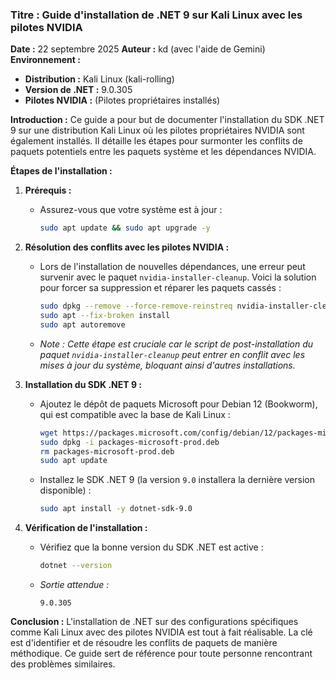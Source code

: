 ### **Titre : Guide d'installation de .NET 9 sur Kali Linux avec les pilotes NVIDIA**

**Date :** 22 septembre 2025
**Auteur :** kd (avec l'aide de Gemini)
**Environnement :**
*   **Distribution :** Kali Linux (kali-rolling)
*   **Version de .NET :** 9.0.305
*   **Pilotes NVIDIA :** (Pilotes propriétaires installés)

**Introduction :**
Ce guide a pour but de documenter l'installation du SDK .NET 9 sur une distribution Kali Linux où les pilotes propriétaires NVIDIA sont également installés. Il détaille les étapes pour surmonter les conflits de paquets potentiels entre les paquets système et les dépendances NVIDIA.

**Étapes de l'installation :**

1.  **Prérequis :**
    *   Assurez-vous que votre système est à jour :
        ```bash
        sudo apt update && sudo apt upgrade -y
        ```

2.  **Résolution des conflits avec les pilotes NVIDIA :**
    *   Lors de l'installation de nouvelles dépendances, une erreur peut survenir avec le paquet `nvidia-installer-cleanup`. Voici la solution pour forcer sa suppression et réparer les paquets cassés :
        ```bash
        sudo dpkg --remove --force-remove-reinstreq nvidia-installer-cleanup
        sudo apt --fix-broken install
        sudo apt autoremove
        ```
    *   *Note : Cette étape est cruciale car le script de post-installation du paquet `nvidia-installer-cleanup` peut entrer en conflit avec les mises à jour du système, bloquant ainsi d'autres installations.*

3.  **Installation du SDK .NET 9 :**
    *   Ajoutez le dépôt de paquets Microsoft pour Debian 12 (Bookworm), qui est compatible avec la base de Kali Linux :
        ```bash
        wget https://packages.microsoft.com/config/debian/12/packages-microsoft-prod.deb -O packages-microsoft-prod.deb
        sudo dpkg -i packages-microsoft-prod.deb
        rm packages-microsoft-prod.deb
        sudo apt update
        ```
    *   Installez le SDK .NET 9 (la version `9.0` installera la dernière version disponible) :
        ```bash
        sudo apt install -y dotnet-sdk-9.0
        ```

4.  **Vérification de l'installation :**
    *   Vérifiez que la bonne version du SDK .NET est active :
        ```bash
        dotnet --version
        ```
    *   *Sortie attendue :*
        ```
        9.0.305
        ```

**Conclusion :**
L'installation de .NET sur des configurations spécifiques comme Kali Linux avec des pilotes NVIDIA est tout à fait réalisable. La clé est d'identifier et de résoudre les conflits de paquets de manière méthodique. Ce guide sert de référence pour toute personne rencontrant des problèmes similaires.
